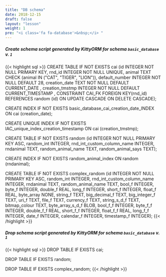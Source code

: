```yaml
---
title: "DB schema"
date: 2018-12-15
draft: false
layout: "lesson"
weight: 1
pre: "<i class='fa fa-database'>&nbsp;</i> "
---
```

##### Create schema script generated by KittyORM for schema `basic_database` v. `1`
{{< highlight sql >}}
CREATE TABLE IF NOT EXISTS cai (id INTEGER NOT NULL PRIMARY KEY, rnd_id INTEGER NOT NULL UNIQUE, animal TEXT CHECK (animal IN ("CAT", "TIGER", "LION")), default_number INTEGER NOT NULL DEFAULT 28, creation_date TEXT NOT NULL DEFAULT  CURRENT_DATE , creation_tmstmp INTEGER NOT NULL DEFAULT  CURRENT_TIMESTAMP , CONSTRAINT CAI_FK FOREIGN KEY(rnd_id) REFERENCES random (id) ON UPDATE CASCADE ON DELETE CASCADE);

CREATE INDEX IF NOT EXISTS basic_database_cai_creation_date_INDEX ON cai (creation_date);

CREATE UNIQUE INDEX IF NOT EXISTS IAC_unique_index_creation_timestamp ON cai (creation_tmstmp);

CREATE TABLE IF NOT EXISTS random (id INTEGER NOT NULL PRIMARY KEY ASC, random_int INTEGER, rnd_int_custom_column_name INTEGER, rndanimal TEXT, random_animal_name TEXT, random_animal_says TEXT);

CREATE INDEX IF NOT EXISTS random_animal_index ON random (rndanimal);

CREATE TABLE IF NOT EXISTS complex_random (id INTEGER NOT NULL PRIMARY KEY ASC, random_int INTEGER, rnd_int_custom_column_name INTEGER, rndanimal TEXT, random_animal_name TEXT, bool_f INTEGER, byte_f INTEGER, double_f REAL, long_f INTEGER, short_f INTEGER, float_f REAL, byte_array NONE, string_f TEXT, big_decimal_f TEXT, big_integer_f TEXT, uri_f TEXT, file_f TEXT, currency_f TEXT, string_s_d_f TEXT, bitmap_colour TEXT, byte_array_s_d_f BLOB, bool_f_f INTEGER, byte_f_f INTEGER, double_f_f REAL, short_f_f INTEGER, float_f_f REAL, long_f_f INTEGER, date_f INTEGER, calendar_f INTEGER, timestamp_f INTEGER);
{{< /highlight >}} 
##### Drop schema script generated by KittyORM for schema `basic_database` v. `1`
{{< highlight sql >}}
DROP TABLE IF EXISTS cai;

DROP TABLE IF EXISTS random;

DROP TABLE IF EXISTS complex_random;
{{< /highlight >}} 

